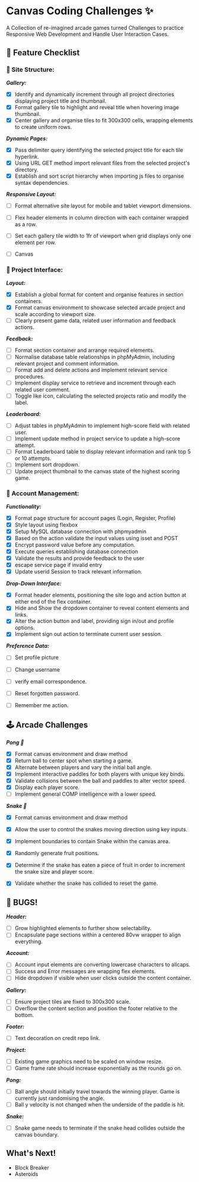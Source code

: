 # Canvas Coding Challenges ✨
A Collection of re-imagined arcade games turned Challenges to practice Responsive Web Development and Handle User Interaction Cases.

## 🚀 Feature Checklist

### 📁 Site Structure:

***Gallery:***
* [x] Identify and dynamically increment through all project directories displaying project title and thumbnail.
* [x] Format gallery tile to highlight and reveal title when hovering image thumbnail.
* [x] Center gallery and organise tiles to fit 300x300 cells, wrapping elements to create uniform rows.

***Dynamic Pages:***
* [x] Pass delimiter query identifying the selected project title for each tile hyperlink.
* [x] Using URL GET method import relevant files from the selected project's directory.
* [x] Establish and sort script hierarchy when importing js files to organise syntax dependencies.

***Responsive Layout:***
* [ ] Format alternative site layout for mobile and tablet viewport dimensions.
* [ ] Flex header elements in column direction with each container wrapped as a row. 

* [ ] Set each gallery tile width to 1fr of viewport when grid displays only one element per row.
* [ ] Canvas 

### 🚧 Project Interface:

***Layout:***
* [x] Establish a global format for content and organise features in section containers. 
* [x] Format canvas environment to showcase selected arcade project and scale according to viewport size.
* [ ] Clearly present game data, related user information and feedback actions.

***Feedback:***
* [ ] Format section container and arrange required elements.
* [ ] Normalise database table relationships in phpMyAdmin, including relevant project and comment information.
* [ ] Format add and delete actions and implement relevant service procedures.
* [ ] Implement display service to retrieve and increment through each related user comment.
* [ ] Toggle like icon, calculating the selected projects ratio and modify the label.

***Leaderboard:***
* [ ] Adjust tables in phpMyAdmin to implement high-score field with related user.
* [ ] Implement update method in project service to update a high-score attempt. 
* [ ] Format Leaderboard table to display relevant information and rank top 5 or 10 attempts.
* [ ] Implement sort dropdown.
* [ ] Update project thumbnail to the canvas state of the highest scoring game.

### 🧾 Account Management:

***Functionality:***
* [x] Format page structure for account pages (Login, Register, Profile)
* [x] Style layout using flexbox
* [x] Setup MySQL database connection with phpmyadmin
* [x] Based on the action validate the input values using isset and POST
* [x] Encrypt password value before any computation.
* [x] Execute queries establishing database connection
* [x] Validate the results and provide feedback to the user
* [x] escape service page if invalid entry
* [x] Update userid Session to track relevant information.

***Drop-Down Interface:***
* [x] Format header elements, positioning the site logo and action button at either end of the flex container.
* [x] Hide and Show the dropdown container to reveal content elements and links.
* [x] Alter the action button and label, providing sign in/out and profile options.
* [x] Implement sign out action to terminate current user session.

***Preference Data:***
* [ ] Set profile picture
* [ ] Change username
* [ ] verify email correspondence.
* [ ] Reset forgotten password.
* [ ] Remember me action.



## 🕹️ Arcade Challenges
***Pong 🏓***
* [x] Format canvas environment and draw method
* [x] Return ball to center spot when starting a game.
* [x] Alternate between players and vary the initial ball angle.
* [x] Implement interactive paddles for both players with unique key binds.
* [x] Validate collisions between the ball and paddles to alter vector speed.
* [x] Display each player score.
* [ ] Implement general COMP intelligence with a lower speed.

***Snake 🐍***
* [x] Format canvas environment and draw method
* [x] Allow the user to control the snakes moving direction using key inputs.
* [x] Implement boundaries to contain Snake within the canvas area.
* [x] Randomly generate fruit positions.
* [x] Determine if the snake has eaten a piece of fruit in order to increment the snake size and player score.
* [x] Validate whether the snake has collided to reset the game.



## 🐞 BUGS!
***Header:***
* [ ] Grow highlighted elements to further show selectability.
* [ ] Encapsulate page sections within a centered 80vw wrapper to align everything.

***Account:***
* [ ] Account input elements are converting lowercase characters to allcaps.
* [ ] Success and Error messages are wrapping flex elements.
* [ ] Hide dropdown if visible when user clicks outside the content container.

***Gallery:***
* [ ] Ensure project tiles are fixed to 300x300 scale.
* [ ] Overflow the content section and position the footer relative to the bottom.

***Footer:***
* [ ] Text decoration on credit repo link.

***Project:***
* [ ] Existing game graphics need to be scaled on window resize.
* [ ] Game frame rate should increase exponentially as the rounds go on.

***Pong:***
* [ ] Ball angle should initially travel towards the winning player. Game is currently just randomising the angle.
* [ ] Ball y velocity is not changed when the underside of the paddle is hit.

***Snake:***
* [ ] Snake game needs to terminate if the snake head collides outside the canvas boundary.

## What's Next!
* Block Breaker
* Asteroids
